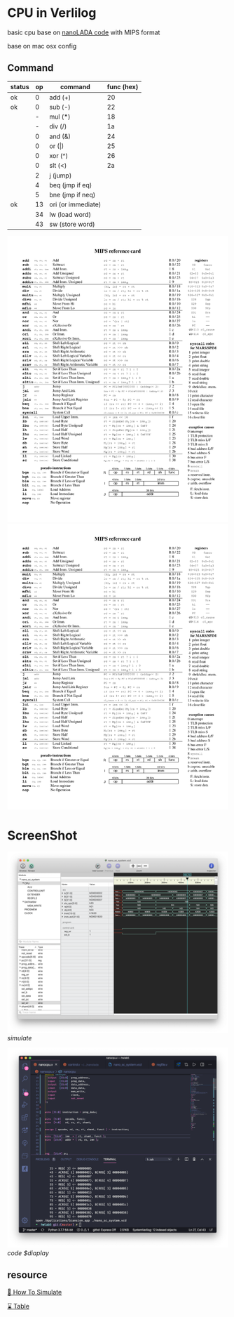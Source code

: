 # CPU in Verlilog

basic cpu base on [nanoLADA code](https://www.cp.eng.chula.ac.th/~krerk/books/Computer%20Architecture/nanoLADA/) with MIPS format

base on mac osx config

## Command

| status | op  | command            | func (hex) |
| ------ | --- | ------------------ | ---------- |
| ok     | 0   | add (+)            | 20         |
| ok     | 0   | sub (-)            | 22         |
|        | -   | mul (\*)           | 18         |
|        | -   | div (/)            | 1a         |
|        | 0   | and (&)            | 24         |
|        | 0   | or (\|)            | 25         |
|        | 0   | xor (^)            | 26         |
|        | 0   | slt (<)            | 2a         |
|        | 2   | j (jump)           |
|        | 4   | beq (jmp if eq)    |
|        | 5   | bne (jmp if neq)   |
| ok     | 13  | ori (or immediate) |
|        | 34  | lw (load word)     |
|        | 43  | sw (store word)    |

![](mips.png)
![](mips2.png)

# ScreenShot

![](screen1.png)
_simulate_

![](screen2.png)
_code \$diaplay_

## resource

[📎 How To Simulate](https://www.youtube.com/watch?v=rwVFDfy2xVI)

[⌛ Table](https://inst.eecs.berkeley.edu/~cs61c/resources/MIPS_help.html)
